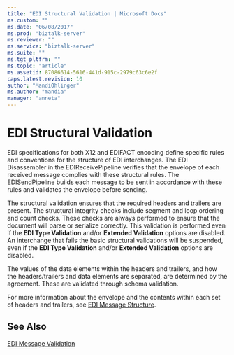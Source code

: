 ```yaml
---
title: "EDI Structural Validation | Microsoft Docs"
ms.custom: ""
ms.date: "06/08/2017"
ms.prod: "biztalk-server"
ms.reviewer: ""
ms.service: "biztalk-server"
ms.suite: ""
ms.tgt_pltfrm: ""
ms.topic: "article"
ms.assetid: 87086614-5616-441d-915c-2979c63c6e2f
caps.latest.revision: 10
author: "MandiOhlinger"
ms.author: "mandia"
manager: "anneta"
---
```

# EDI Structural Validation
EDI specifications for both X12 and EDIFACT encoding define specific rules and conventions for the structure of EDI interchanges. The EDI Disassembler in the EDIReceivePipeline verifies that the envelope of each received message complies with these structural rules. The EDISendPipeline builds each message to be sent in accordance with these rules and validates the envelope before sending.  
  
 The structural validation ensures that the required headers and trailers are present. The structural integrity checks include segment and loop ordering and count checks. These checks are always performed to ensure that the document will parse or serialize correctly. This validation is performed even if the **EDI Type Validation** and/or **Extended Validation** options are disabled. An interchange that fails the basic structural validations will be suspended, even if the **EDI Type Validation** and/or **Extended Validation** options are disabled.  
  
 The values of the data elements within the headers and trailers, and how the headers/trailers and data elements are separated, are determined by the agreement. These are validated through schema validation.  
  
 For more information about the envelope and the contents within each set of headers and trailers, see [EDI Message Structure](../core/edi-message-structure.md).  
  
## See Also  
 [EDI Message Validation](../core/edi-message-validation.md)